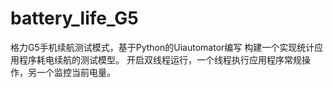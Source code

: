 # battery_life_G5
格力G5手机续航测试模式，基于Python的Uiautomator编写
构建一个实现统计应用程序耗电续航的测试模型。
开启双线程运行，一个线程执行应用程序常规操作，另一个监控当前电量。
